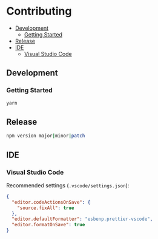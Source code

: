 # Contributing

- [Development](#development)
  - [Getting Started](#getting-started)
- [Release](#release)
- [IDE](#ide)
  - [Visual Studio Code](#visual-studio-code)

## Development

### Getting Started

```sh
yarn
```

## Release

```sh
npm version major|minor|patch
```

## IDE

### Visual Studio Code

Recommended settings (`.vscode/settings.json`):

```json
{
  "editor.codeActionsOnSave": {
    "source.fixAll": true
  },
  "editor.defaultFormatter": "esbenp.prettier-vscode",
  "editor.formatOnSave": true
}
```
